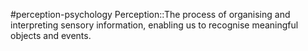 #perception-psychology 
Perception::The process of organising and interpreting sensory information, enabling us to recognise meaningful objects and events.
<!--SR:!2024-02-05,3,250-->